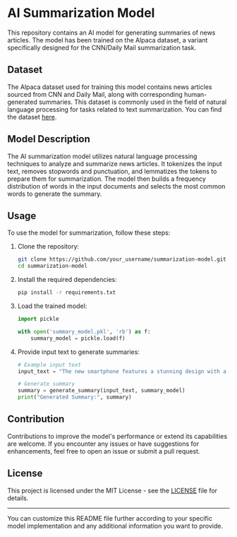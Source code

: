 # AI Summarization Model

This repository contains an AI model for generating summaries of news articles. The model has been trained on the Alpaca dataset, a variant specifically designed for the CNN/Daily Mail summarization task. 

## Dataset

The Alpaca dataset used for training this model contains news articles sourced from CNN and Daily Mail, along with corresponding human-generated summaries. This dataset is commonly used in the field of natural language processing for tasks related to text summarization. You can find the dataset [here](https://huggingface.co/datasets/ZhongshengWang/Alpaca-cnn-dailymail).

## Model Description

The AI summarization model utilizes natural language processing techniques to analyze and summarize news articles. It tokenizes the input text, removes stopwords and punctuation, and lemmatizes the tokens to prepare them for summarization. The model then builds a frequency distribution of words in the input documents and selects the most common words to generate the summary.

## Usage

To use the model for summarization, follow these steps:

1. Clone the repository:

    ```bash
    git clone https://github.com/your_username/summarization-model.git
    cd summarization-model
    ```

2. Install the required dependencies:

    ```bash
    pip install -r requirements.txt
    ```

3. Load the trained model:

    ```python
    import pickle

    with open('summary_model.pkl', 'rb') as f:
        summary_model = pickle.load(f)
    ```

4. Provide input text to generate summaries:

    ```python
    # Example input text
    input_text = "The new smartphone features a stunning design with a sleek metal body and a vibrant AMOLED display."

    # Generate summary
    summary = generate_summary(input_text, summary_model)
    print("Generated Summary:", summary)
    ```

## Contribution

Contributions to improve the model's performance or extend its capabilities are welcome. If you encounter any issues or have suggestions for enhancements, feel free to open an issue or submit a pull request.

## License

This project is licensed under the MIT License - see the [LICENSE](LICENSE) file for details.

---

You can customize this README file further according to your specific model implementation and any additional information you want to provide.
